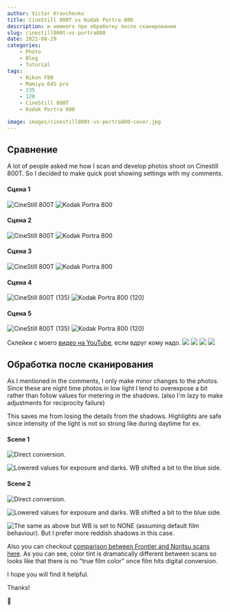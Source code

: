 ```yaml
---
author: Victor Kravchenko
title: CineStill 800T vs Kodak Portra 800
description: и немного про обработку после сканирования
slug: cinestill800t-vs-portra800
date: 2021-08-29
categories:
    - Photo
    - Blog
    - Tutorial
tags:
    - Nikon F80
    - Mamiya 645 pro
    - 135
    - 120
    - CineStill 800T
    - Kodak Portra 800

image: images/cinestill800t-vs-portra800-cover.jpg
---
```

## Сравнение
A lot of people asked me how I scan and develop photos shoot on Cinestill 800T. So I decided to make quick post showing settings with my comments.

#### Сцена 1
![CineStill 800T](images/cinestill800t-vs-portra800-00001.jpg)
![Kodak Portra 800](images/cinestill800t-vs-portra800-00002.jpg)

#### Сцена 2
![CineStill 800T](images/cinestill800t-vs-portra800-00003.jpg)
![Kodak Portra 800](images/cinestill800t-vs-portra800-00004.jpg)

#### Сцена 3
![CineStill 800T](images/cinestill800t-vs-portra800-00005.jpg)
![Kodak Portra 800](images/cinestill800t-vs-portra800-00006.jpg)

#### Сцена 4
![CineStill 800T (135)](images/cinestill800t-vs-portra800-00007.jpg)
![Kodak Portra 800 (120)](images/cinestill800t-vs-portra800-00008.jpg)

#### Сцена 5
![CineStill 800T (135)](images/cinestill800t-vs-portra800-00009.jpg)
![Kodak Portra 800 (120)](images/cinestill800t-vs-portra800-00010.jpg)

Склейки с моего [видео на YouTube](https://youtu.be/7BnDn8YlGOY), если вдруг кому надо.
![](images/cinestill800t-vs-portra800-00012.jpg)
![](images/cinestill800t-vs-portra800-00013.jpg)
![](images/cinestill800t-vs-portra800-00014.jpg)
![](images/cinestill800t-vs-portra800-00015.jpg)

## Обработка после сканирования

As I mentioned in the comments, I only make minor changes to the photos. Since these are night time photos in low light I tend to overexpose a bit rather than follow values for metering in the shadows. (also I'm lazy to make adjustments for reciprocity failure)

This saves me from losing the details from the shadows. Highlights are safe since intensity of the light is not so strong like during daytime for ex.

#### Scene 1

![Direct conversion.](images/cinestill800t-vs-portra800-00016.jpg)

![Lowered values for exposure and darks. WB shifted a bit to the blue side.](images/cinestill800t-vs-portra800-00017.jpg)


#### Scene 2

![Direct conversion.](images/cinestill800t-vs-portra800-00018.jpg)

![Lowered values for exposure and darks. WB shifted a bit to the blue side.](images/cinestill800t-vs-portra800-00019.jpg)

![The same as above but WB is set to NONE (assuming default film behaviour). But I prefer more reddish shadows in this case.](images/cinestill800t-vs-portra800-00020.jpg)


Also you can checkout [comparison between Frontier and Noritsu scans here](https://carmencitafilmlab.com/blog/frontier-vs-noritsu-round-2-5-years-later/).
As you can see, color tint is dramatically different between scans so looks like that there is no "true film color" once film hits digital conversion.

I hope you will find it helpful.

Thanks!

🐍 